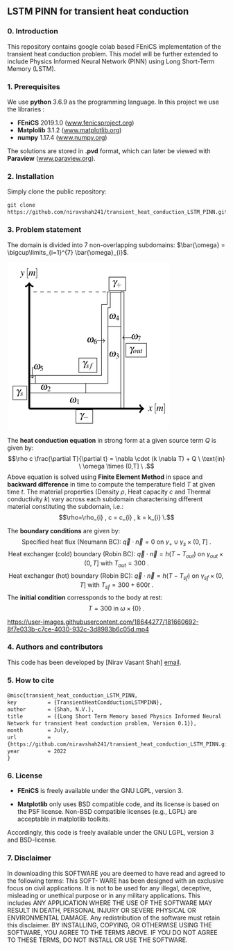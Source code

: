 ## LSTM PINN for transient heat conduction ##

### 0. Introduction

This repository contains google colab based FEniCS implementation of the transient heat conduction problem. This model will be further extended to include Physics Informed Neural Network (PINN) using Long Short-Term Memory (LSTM).

### 1. Prerequisites

We use **python** 3.6.9 as the programming language. In this project we use the libraries :
* **FEniCS** 2019.1.0 (www.fenicsproject.org)
* **Matplolib** 3.1.2 (www.matplotlib.org)
* **numpy** 1.17.4 (www.numpy.org)
<!--  (* **PyTorch** 1.5.1 (www.pytorch.org)) -->

The solutions are stored in **.pvd** format, which can later be viewed with **Paraview** (www.paraview.org).

### 2. Installation

Simply clone the public repository:

```
git clone https://github.com/niravshah241/transient_heat_conduction_LSTM_PINN.git
```

### 3. Problem statement

The domain is divided into $7$ non-overlapping subdomains: $\bar{\omega} = \bigcup\limits_{i=1}^{7} \bar{\omega}_{i}$.

![alt text](https://github.com/niravshah241/transient_heat_conduction_LSTM_PINN/blob/main/domain.png)

The **heat conduction equation** in strong form at a given source term $Q$ is given by:
$$\rho c \frac{\partial T}{\partial t}  = \nabla \cdot (k \nabla T) + Q \ \text{in} \ \omega \times (0,T] \ .$$
Above equation is solved using **Finite Element Method** in space and **backward difference** in time to compute the temperature field $T$ at given time $t$. The material properties (Density $\rho$, Heat capacity $c$ and Thermal conductivity $k$) vary across each subdomain characterising different material constituting the subdomain, i.e.:
$$\rho=\rho_{i} , c = c_{i} , k = k_{i} \.$$

The **boundary conditions** are given by:
$$\text{Specified heat flux (Neumann BC):} \ \overrightarrow{q} \cdot \overrightarrow{n} = 0 \ \text{on} \ \gamma_{+} \cup \gamma_{s} \times (0,T] \ .$$
$$\text{Heat exchanger (cold) boundary (Robin BC):} \ \overrightarrow{q} \cdot \overrightarrow{n} = h (T - T_{out}) \ \text{on} \ \gamma_{out} \times (0,T] \ \text{with} \ T_{out} = 300 \ .$$
$$\text{Heat exchanger (hot) boundary (Robin BC):} \ \overrightarrow{q} \cdot \overrightarrow{n} = h (T - T_{sf}) \ \text{on} \ \gamma_{sf} \times (0,T] \ \text{with} \ T_{sf} = 300 + 600t \ .$$
The **initial condition** corressponds to the body at rest:
$$T = 300 \ \text{in} \ \omega \times \lbrace 0 \rbrace \ .$$

https://user-images.githubusercontent.com/18644277/181660692-8f7e033b-c7ce-4030-932c-3d8983b6c05d.mp4

### 4. Authors and contributors

This code has been developed by [Nirav Vasant Shah] [email](mailto:niravshahcolab@gmail.com).

### 5. How to cite

	@misc{transient_heat_conduction_LSTM_PINN,
	key          = {TransientHeatCondductionLSTMPINN},
	author       = {Shah, N.V.},
	title        = {{Long Short Term Memory based Physics Informed Neural Network for transient heat conduction problem, Version 0.1}},
	month        = July,
	url          = {https://github.com/niravshah241/transient_heat_conduction_LSTM_PINN.git},
	year         = 2022
	}
### 6. License

* **FEniCS** is freely available under the GNU LGPL, version 3.
<!--  (* **PyTorch** has a BSD-style license (https://github.com/pytorch/pytorch/blob/master/LICENSE)) -->
* **Matplotlib** only uses BSD compatible code, and its license is based on the PSF license. Non-BSD compatible licenses (e.g., LGPL) are acceptable in matplotlib toolkits.

Accordingly, this code is freely available under the GNU LGPL, version 3 and BSD-license.

### 7. Disclaimer
In downloading this SOFTWARE you are deemed to have read and agreed to the following terms: This SOFT- WARE has been designed with an exclusive focus on civil applications. It is not to be used for any illegal, deceptive, misleading or unethical purpose or in any military applications. This includes ANY APPLICATION WHERE THE USE OF THE SOFTWARE MAY RESULT IN DEATH, PERSONAL INJURY OR SEVERE PHYSICAL OR ENVIRONMENTAL DAMAGE. Any redistribution of the software must retain this disclaimer. BY INSTALLING, COPYING, OR OTHERWISE USING THE SOFTWARE, YOU AGREE TO THE TERMS ABOVE. IF YOU DO NOT AGREE TO THESE TERMS, DO NOT INSTALL OR USE THE SOFTWARE.
